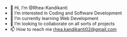 - 👋 Hi, I’m @Rhea-Kandikanti
- 👀 I’m interested in Coding and Software Development
- 🌱 I’m currently learning Web Development
- 💞️ I’m looking to collaborate on all sorts of projects
- 📫 How to reach me rhea.kandikanti02@gmail.com

<!---
Rhea-Kandikanti/Rhea-Kandikanti is a ✨ special ✨ repository because its `README.md` (this file) appears on your GitHub profile.
You can click the Preview link to take a look at your changes.
--->
